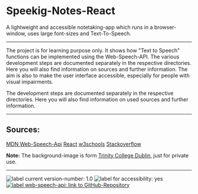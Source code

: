 # Speekig-Notes-React

A lightweight and accessible notetaking-app which runs in a browser-window, uses large font-sizes and Text-To-Speech.
___

The project is for learning purpose only. It shows how "Text to Speech" functions can be implemented using the Web-Speech-API. 
The various development steps are documented separately in the respective directories. Here you will also find information on sources and further information.
The aim is also to make the user interface accessible, especially for people with visual impairments.

The development steps are documented separately in the respective directories. Here you will also find information on used sources and further information.

___

## Sources:

[MDN Web-Speech-Api](https://developer.mozilla.org/de/docs/Web/API/SpeechSynthesis)
[React](https://reactjs.org)
[w3schools](https://www.w3schools.com) 
[Stackoverflow](https://stackoverflow.com)

**Note:** The background-image is form 
[Trinity College Dublin](https://www.tcd.ie), just for private use.

___
<p>
<img src="https://img.shields.io/badge/version:-v.1.0-blue" alt="label current version-number: 1.0"/>
<img src="https://img.shields.io/badge/accessibility-yes-brightgreen" alt="label for accessibility: yes"/>
<a href="https://github.com/mdn/content/blob/main/files/en-us/web/api/web_speech_api/index.md">
    <img src="https://img.shields.io/badge/api-WebSpeechApi-blue" alt="label web-speech-api: link to GitHub-Repository"/>
</a>
</p>
